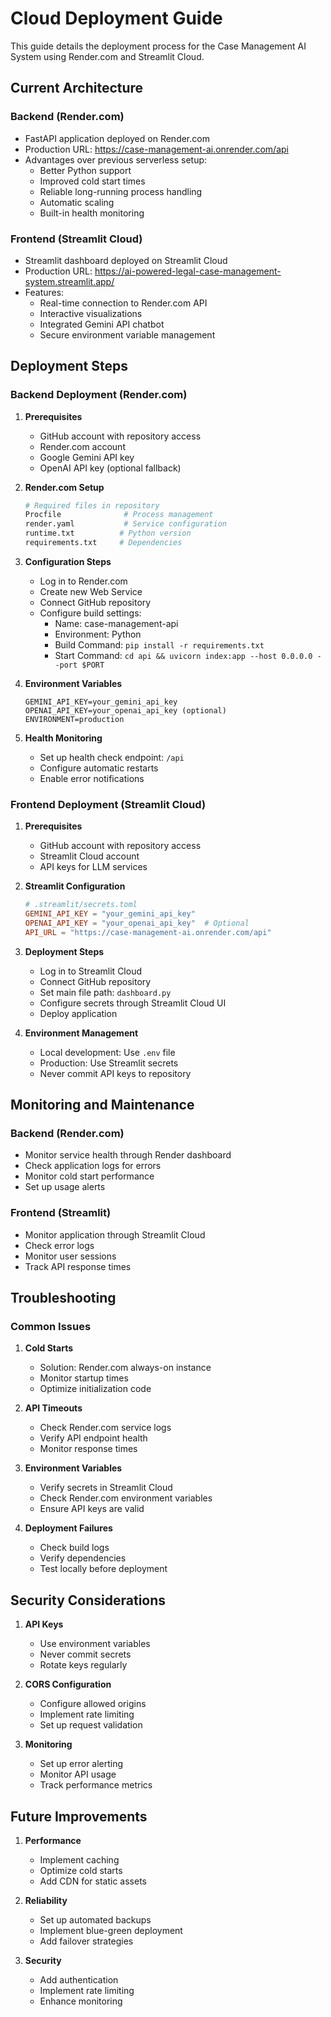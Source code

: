 # Cloud Deployment Guide

This guide details the deployment process for the Case Management AI System using Render.com and Streamlit Cloud.

## Current Architecture

### Backend (Render.com)
- FastAPI application deployed on Render.com
- Production URL: https://case-management-ai.onrender.com/api
- Advantages over previous serverless setup:
  - Better Python support
  - Improved cold start times
  - Reliable long-running process handling
  - Automatic scaling
  - Built-in health monitoring

### Frontend (Streamlit Cloud)
- Streamlit dashboard deployed on Streamlit Cloud
- Production URL: https://ai-powered-legal-case-management-system.streamlit.app/
- Features:
  - Real-time connection to Render.com API
  - Interactive visualizations
  - Integrated Gemini API chatbot
  - Secure environment variable management

## Deployment Steps

### Backend Deployment (Render.com)

1. **Prerequisites**
   - GitHub account with repository access
   - Render.com account
   - Google Gemini API key
   - OpenAI API key (optional fallback)

2. **Render.com Setup**
   ```bash
   # Required files in repository
   Procfile              # Process management
   render.yaml           # Service configuration
   runtime.txt          # Python version
   requirements.txt     # Dependencies
   ```

3. **Configuration Steps**
   - Log in to Render.com
   - Create new Web Service
   - Connect GitHub repository
   - Configure build settings:
     - Name: case-management-api
     - Environment: Python
     - Build Command: `pip install -r requirements.txt`
     - Start Command: `cd api && uvicorn index:app --host 0.0.0.0 --port $PORT`

4. **Environment Variables**
   ```
   GEMINI_API_KEY=your_gemini_api_key
   OPENAI_API_KEY=your_openai_api_key (optional)
   ENVIRONMENT=production
   ```

5. **Health Monitoring**
   - Set up health check endpoint: `/api`
   - Configure automatic restarts
   - Enable error notifications

### Frontend Deployment (Streamlit Cloud)

1. **Prerequisites**
   - GitHub account with repository access
   - Streamlit Cloud account
   - API keys for LLM services

2. **Streamlit Configuration**
   ```toml
   # .streamlit/secrets.toml
   GEMINI_API_KEY = "your_gemini_api_key"
   OPENAI_API_KEY = "your_openai_api_key"  # Optional
   API_URL = "https://case-management-ai.onrender.com/api"
   ```

3. **Deployment Steps**
   - Log in to Streamlit Cloud
   - Connect GitHub repository
   - Set main file path: `dashboard.py`
   - Configure secrets through Streamlit Cloud UI
   - Deploy application

4. **Environment Management**
   - Local development: Use `.env` file
   - Production: Use Streamlit secrets
   - Never commit API keys to repository

## Monitoring and Maintenance

### Backend (Render.com)
- Monitor service health through Render dashboard
- Check application logs for errors
- Monitor cold start performance
- Set up usage alerts

### Frontend (Streamlit)
- Monitor application through Streamlit Cloud
- Check error logs
- Monitor user sessions
- Track API response times

## Troubleshooting

### Common Issues

1. **Cold Starts**
   - Solution: Render.com always-on instance
   - Monitor startup times
   - Optimize initialization code

2. **API Timeouts**
   - Check Render.com service logs
   - Verify API endpoint health
   - Monitor response times

3. **Environment Variables**
   - Verify secrets in Streamlit Cloud
   - Check Render.com environment variables
   - Ensure API keys are valid

4. **Deployment Failures**
   - Check build logs
   - Verify dependencies
   - Test locally before deployment

## Security Considerations

1. **API Keys**
   - Use environment variables
   - Never commit secrets
   - Rotate keys regularly

2. **CORS Configuration**
   - Configure allowed origins
   - Implement rate limiting
   - Set up request validation

3. **Monitoring**
   - Set up error alerting
   - Monitor API usage
   - Track performance metrics

## Future Improvements

1. **Performance**
   - Implement caching
   - Optimize cold starts
   - Add CDN for static assets

2. **Reliability**
   - Set up automated backups
   - Implement blue-green deployment
   - Add failover strategies

3. **Security**
   - Add authentication
   - Implement rate limiting
   - Enhance monitoring 
